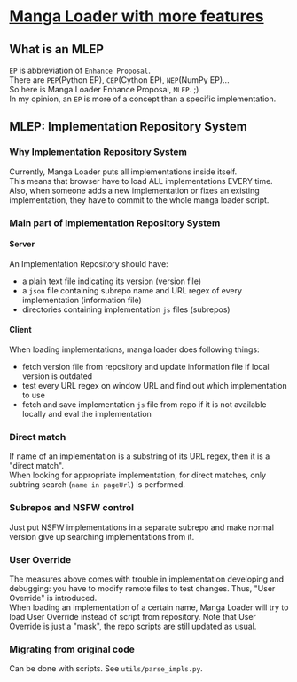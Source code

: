 # [Manga Loader with more features]()

## What is an MLEP  
`EP` is abbreviation of `Enhance Proposal`.  
There are `PEP`(Python EP), `CEP`(Cython EP), `NEP`(NumPy EP)...  
So here is Manga Loader Enhance Proposal, `MLEP`. ;)  
In my opinion, an `EP` is more of a concept than a specific implementation.  
  
## MLEP: Implementation Repository System  
### Why Implementation Repository System  
Currently, Manga Loader puts all implementations inside itself.  
This means that browser have to load ALL implementations EVERY time.  
Also, when someone adds a new implementation or fixes an existing implementation, they have to commit to the whole manga loader script.  

### Main part of Implementation Repository System  
#### Server  
An Implementation Repository should have:  
- a plain text file indicating its version (version file)  
- a `json` file containing subrepo name and URL regex of every implementation (information file)  
- directories containing implementation `js` files (subrepos)  
#### Client  
When loading implementations, manga loader does following things:  
- fetch version file from repository and update information file if local version is outdated  
- test every URL regex on window URL and find out which implementation to use  
- fetch and save implementation `js` file from repo if it is not available locally and eval the implementation  

### Direct match  
If name of an implementation is a substring of its URL regex, then it is a "direct match".  
When looking for appropriate implementation, for direct matches, only subtring search (`name in pageUrl`) is performed.  

### Subrepos and NSFW control  
Just put NSFW implementations in a separate subrepo and make normal version give up searching implementations from it.  

### User Override  
The measures above comes with trouble in implementation developing and debugging: you have to modify remote files to test changes. Thus, "User Override" is introduced.  
When loading an implementation of a certain name, Manga Loader will try to load User Override instead of script from repository. Note that User Override is just a "mask", the repo scripts are still updated as usual.  

### Migrating from original code
Can be done with scripts. See `utils/parse_impls.py`.  